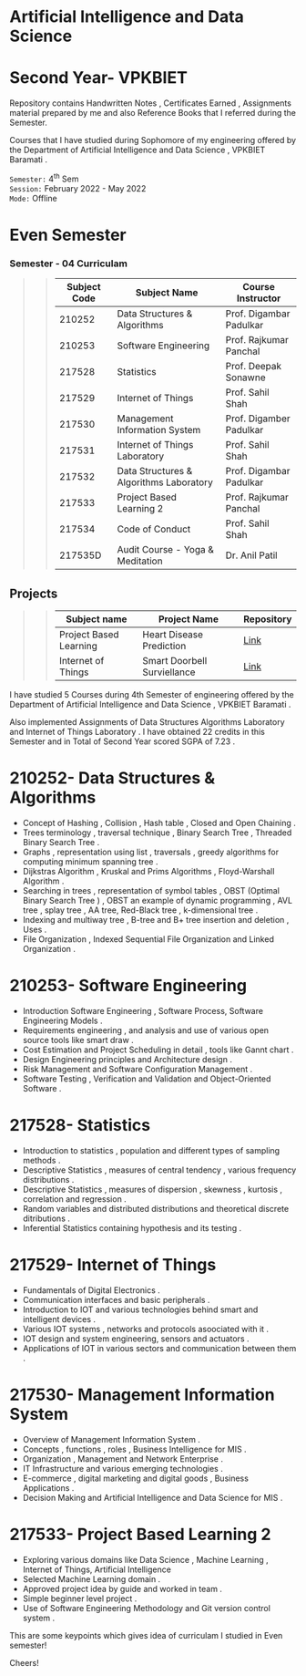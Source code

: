 # Artificial Intelligence and Data Science
# Second Year- VPKBIET  
 Repository contains Handwritten Notes , Certificates Earned , Assignments material prepared by me and also Reference Books that I referred during the Semester.
  
Courses that I have studied during Sophomore of my engineering offered by the Department of Artificial Intelligence and Data Science , VPKBIET Baramati .  



`Semester:` 4<sup>th</sup> Sem  
`Session:` February 2022 - May 2022   
`Mode:` Offline 

# Even Semester



### Semester - 04 Curriculam 
>> Subject Code | Subject Name | Course Instructor
>> --- | --- | ---
>> 210252| Data Structures & Algorithms |  Prof. Digambar Padulkar 
>> 210253 | Software Engineering | Prof. Rajkumar Panchal
>> 217528 | Statistics | Prof. Deepak Sonawne
>> 217529 | Internet of Things |  Prof. Sahil Shah
>> 217530 | Management Information System | Prof. Digamber Padulkar
>> 217531 | Internet of Things Laboratory |  Prof. Sahil Shah
>> 217532 | Data Structures & Algorithms Laboratory |  Prof. Digambar Padulkar 
>> 217533 | Project Based Learning 2 | Prof. Rajkumar Panchal
>> 217534 | Code of Conduct | Prof. Sahil Shah
>> 217535D| Audit Course - Yoga & Meditation | Dr. Anil Patil



## Projects
>>  Subject name | Project Name | Repository
>>  --- | --- | ---
>>  Project Based Learning | Heart Disease Prediction | [Link](https://github.com/yashraj9011/PBL-Activity.git)
>>  Internet of Things | Smart Doorbell Surviellance  | [Link](https://github.com/yashraj9011/IoT-Mini-Project-.git)


  
 


  
I have studied 5 Courses during 4th Semester of engineering offered by the Department of Artificial Intelligence and Data Science , VPKBIET Baramati .

Also implemented Assignments of Data Structures Algorithms Laboratory and Internet of Things Laboratory . I have obtained 22 credits in this Semester and in Total of Second Year scored SGPA of 7.23 .


# 210252- Data Structures & Algorithms

-  Concept of Hashing , Collision , Hash table , Closed and Open Chaining .
-  Trees terminology , traversal technique , Binary Search Tree , Threaded Binary Search Tree .   
-  Graphs , representation using list , traversals  , greedy algorithms for computing minimum spanning tree . 
-  Dijkstras Algorithm , Kruskal and Prims Algorithms , Floyd-Warshall Algorithm .
-  Searching in trees , representation of symbol tables , OBST (Optimal Binary Search Tree ) , OBST an example of dynamic programming , AVL tree , splay tree , AA tree,  Red-Black tree , k-dimensional tree .
-  Indexing and multiway tree , B-tree and B+ tree insertion and deletion , Uses .
-  File Organization , Indexed Sequential File Organization and Linked Organization .

# 210253-  Software Engineering 
-  Introduction   Software Engineering , Software Process, Software Engineering Models .
-  Requirements engineering , and analysis and use of various open source tools like smart draw .
-  Cost Estimation and Project Scheduling in detail , tools like Gannt chart .
-  Design Engineering principles and Architecture design .
-  Risk Management and Software Configuration Management .
-  Software Testing , Verification and Validation and Object-Oriented Software .

#  217528- Statistics
- Introduction to statistics , population and different types of sampling methods .
- Descriptive Statistics , measures of central tendency , various frequency distributions  .
- Descriptive Statistics , measures of dispersion , skewness , kurtosis , correlation and regression .
- Random variables and distributed distributions and theoretical discrete ditributions .
- Inferential Statistics containing hypothesis and its testing .
  
      

#  217529- Internet of Things
- Fundamentals of Digital Electronics .
- Communication interfaces and basic peripherals . 
- Introduction to IOT and various technologies behind smart and intelligent devices .
- Various IOT systems , networks and protocols asoociated with it . 
- IOT design and system engineering, sensors and actuators .
- Applications of IOT in various sectors and communication between them .

# 217530- Management Information System 
- Overview of Management Information System . 
- Concepts , functions , roles , Business Intelligence for MIS .
- Organization , Management and Network Enterprise .
- IT Infrastructure and various emerging technologies .
- E-commerce , digital marketing and digital goods , Business Applications .
- Decision Making and Artificial Intelligence and Data Science for MIS .
  

# 217533- Project Based Learning 2
-  Exploring various domains like Data Science , Machine Learning , Internet of Things, Artificial Intelligence
-  Selected Machine Learning domain .
-  Approved project idea by guide  and worked in team .
-  Simple beginner level project .
-  Use of Software Engineering Methodology and Git version control system .

This are some keypoints which gives idea of curriculam I studied in Even semester! 
 
Cheers!  


